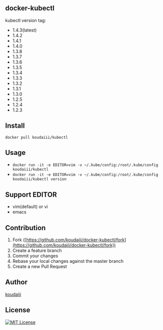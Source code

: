 docker-kubectl
---

kubectl version tag:

* 1.4.3(latest)
* 1.4.2
* 1.4.1
* 1.4.0
* 1.3.8
* 1.3.7
* 1.3.6
* 1.3.5
* 1.3.4
* 1.3.3
* 1.3.2
* 1.3.1
* 1.3.0
* 1.2.5
* 1.2.4
* 1.2.3

## Install

`docker pull koudaiii/kubectl`

## Usage

* `docker run -it -e EDITOR=vim -v ~/.kube/config:/root/.kube/config koudaiii/kubectl`
* `docker run -it -e EDITOR=vim -v ~/.kube/config:/root/.kube/config koudaiii/kubectl version`

## Support EDITOR

- vim(default) or vi
- emacs

## Contribution

1. Fork ([https://github.com/koudaiii/docker-kubectl/fork](https://github.com/koudaiii/docker-kubectl/fork))
1. Create a feature branch
1. Commit your changes
1. Rebase your local changes against the master branch
1. Create a new Pull Request

## Author

[koudaiii](https://github.com/koudaiii)

## License

[![MIT License](http://img.shields.io/badge/license-MIT-blue.svg?style=flat)](LICENSE)
